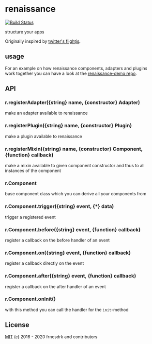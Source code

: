 # renaissance

[![Build Status](https://api.cirrus-ci.com/github/frncsdrk/renaissance.svg)](https://cirrus-ci.com/github/frncsdrk/renaissance)

structure your apps

Originally inspired by [twitter's flightjs](https://flightjs.github.io/).

## usage

For an example on how renaissance components, adapters and plugins work together
you can have a look at the [renaissance-demo repo](https://github.com/frncsdrk/renaissance-demo).

## API

### r.registerAdapter({string} name, {constructor} Adapter)

make an adapter available to renaissance

### r.registerPlugin({string} name, {constructor} Plugin)

make a plugin available to renaissance

### r.registerMixin({string} name, {constructor} Component, {function} callback)

make a mixin available to given component constructor and thus to all instances of the component

### r.Component

base component class which you can derive all your components from

### r.Component.trigger({string} event, {*} data)

trigger a registered event

### r.Component.before({string} event, {function} callback)

register a callback on the before handler of an event

### r.Component.on({string} event, {function} callback)

register a callback directly on the event

### r.Component.after({string} event, {function} callback)

register a callback on the after handler of an event

### r.Component.onInit()

with this method you can call the handler for the `init`-method

## License

[MIT](https://github.com/frncsdrk/renaissance/blob/master/LICENSE) (c) 2016 - 2020 frncsdrk and contributors
